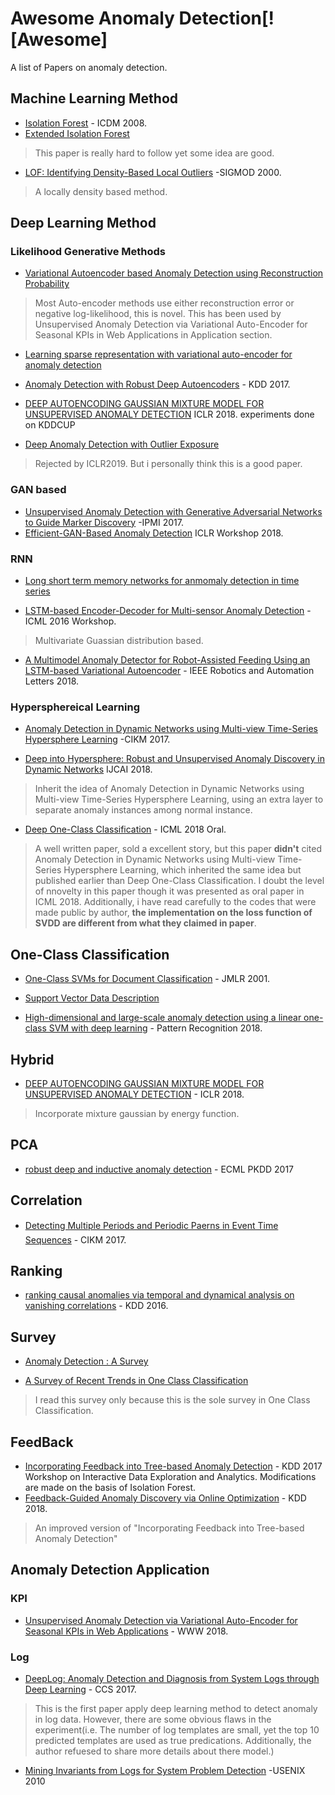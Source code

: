 # Awesome Anomaly Detection[![Awesome]
A list of Papers on anomaly detection.



## Machine Learning Method
- [Isolation Forest](https://cs.nju.edu.cn/zhouzh/zhouzh.files/publication/icdm08b.pdf) - ICDM 2008.
- [Extended Isolation Forest](http://matias-ck.com/files/papers/Extended_Isolation_Forest.pdf) 
> This paper is really hard to follow yet some idea are good.
- [LOF: Identifying Density-Based Local Outliers](http://www.dbs.ifi.lmu.de/Publikationen/Papers/LOF.pdf) -SIGMOD 2000.
> A locally density based method.


## Deep Learning Method
### Likelihood Generative Methods
- [Variational Autoencoder based Anomaly Detection using Reconstruction Probability](http://dm.snu.ac.kr/static/docs/TR/SNUDM-TR-2015-03.pdf)  
> Most Auto-encoder methods use either reconstruction error or negative log-likelihood, this is novel. This has been used by Unsupervised Anomaly Detection via Variational Auto-Encoder for Seasonal KPIs in Web Applications in Application section.
- [Learning sparse representation with variational auto-encoder for anomaly detection](https://ieeexplore.ieee.org/document/8386760/)

- [Anomaly Detection with Robust Deep Autoencoders](http://dl.acm.org/authorize?N33358) - KDD 2017.

- [DEEP AUTOENCODING GAUSSIAN MIXTURE MODEL FOR UNSUPERVISED ANOMALY DETECTION](https://openreview.net/pdf?id=BJJLHbb0-) ICLR 2018. experiments done on KDDCUP

- [Deep Anomaly Detection with Outlier Exposure](https://github.com/hendrycks/outlier-exposure) 
> Rejected by ICLR2019. But i personally think this is a good paper.

### GAN based
- [Unsupervised Anomaly Detection with Generative Adversarial Networks to Guide Marker Discovery](https://arxiv.org/pdf/1703.05921.pdf) -IPMI 2017.
- [Efficient-GAN-Based Anomaly Detection](https://github.com/houssamzenati/Efficient-GAN-Anomaly-Detection) ICLR Workshop 2018.

### RNN

- [Long short term memory networks for anmomaly detection in time series](https://www.elen.ucl.ac.be/Proceedings/esann/esannpdf/es2015-56.pdf)

- [LSTM-based Encoder-Decoder for Multi-sensor Anomaly Detection](https://arxiv.org/pdf/1607.00148.pdf) - ICML 2016 Workshop. 
> Multivariate Guassian distribution based.

- [A Multimodel Anomaly Detector for Robot-Assisted Feeding Using an LSTM-based Variational Autoencoder](https://arxiv.org/pdf/1711.00614.pdf) - IEEE Robotics and Automation Letters 2018. 

### Hypersphereical Learning

- [Anomaly Detection in Dynamic Networks using Multi-view Time-Series Hypersphere Learning](https://dl.acm.org/citation.cfm?id=3132964) -CIKM 2017.

- [Deep into Hypersphere: Robust and Unsupervised Anomaly Discovery in Dynamic Networks](https://www.ijcai.org/proceedings/2018/0378.pdf) IJCAI 2018. 
> Inherit the idea of Anomaly Detection in Dynamic Networks using Multi-view Time-Series Hypersphere Learning, using an extra layer to separate anomaly instances among normal instance.

- [Deep One-Class Classification](http://proceedings.mlr.press/v80/ruff18a/ruff18a.pdf) - ICML 2018 Oral.
> A well written paper, sold a excellent story, but this paper **didn't** cited Anomaly Detection in Dynamic Networks using Multi-view Time-Series Hypersphere Learning, which inherited the same idea but published earlier than Deep One-Class Classification. I doubt the level of nnovelty in this paper though it was presented as oral paper in ICML 2018. Additionally, i have read carefully to the codes that were made public by author, **the implementation on the loss function of SVDD are different from what they claimed in paper**.

## One-Class Classification

- [One-Class SVMs for Document Classification](http://www.jmlr.org/papers/volume2/manevitz01a/manevitz01a.pdf) - JMLR 2001. 
- [Support Vector Data Description](http://citeseerx.ist.psu.edu/viewdoc/download?doi=10.1.1.100.1425&rep=rep1&type=pdf) 

- [High-dimensional and large-scale anomaly detection using a linear one-class SVM with deep learning](https://www.sciencedirect.com/science/article/abs/pii/S0031320316300267) - Pattern Recognition 2018.

## Hybrid

- [DEEP AUTOENCODING GAUSSIAN MIXTURE MODEL FOR UNSUPERVISED ANOMALY DETECTION](https://www.cs.ucsb.edu/~bzong/doc/iclr18-dagmm.pdf) - ICLR 2018.
> Incorporate mixture gaussian by energy function.

## PCA

- [robust deep and inductive anomaly detection](https://arxiv.org/abs/1704.06743) - ECML PKDD 2017

## Correlation

- [Detecting Multiple Periods and Periodic Paerns in Event Time Sequences](http://chaozhang.org/papers/cikm17a.pdf) - CIKM 2017.

## Ranking

- [ranking causal anomalies via temporal and dynamical analysis on vanishing correlations](https://www.kdd.org/kdd2016/papers/files/rfp0445-chengAemb.pdf) - KDD 2016.

## Survey

- [Anomaly Detection : A Survey](http://cucis.ece.northwestern.edu/projects/DMS/publications/AnomalyDetection.pdf)

- [A Survey of Recent Trends in One Class Classification](https://link.springer.com/chapter/10.1007/978-3-642-17080-5_21) 
> I read this survey only because this is the sole survey in One Class Classification.

## FeedBack
- [Incorporating Feedback into Tree-based Anomaly Detection](https://github.com/ai/size-limit) - KDD 2017 Workshop on Interactive Data Exploration and Analytics. 
Modifications are made on the basis of Isolation Forest.
- [Feedback-Guided Anomaly Discovery via Online Optimization](http://web.engr.oregonstate.edu/~afern/papers/kdd18-siddiqui.pdf) - KDD 2018.
> An improved version of "Incorporating Feedback into Tree-based Anomaly Detection"


## Anomaly Detection Application

### KPI
- [Unsupervised Anomaly Detection via Variational Auto-Encoder for Seasonal KPIs in Web Applications](https://arxiv.org/pdf/1802.03903) - WWW 2018.
### Log

- [DeepLog: Anomaly Detection and Diagnosis from System Logs through Deep Learning](https://acmccs.github.io/papers/p1285-duA.pdf) - CCS 2017. 
> This is the first paper apply deep learning method to detect anomaly in log data. However, there are some obvious flaws in the experiment(i.e. The number of log templates are small, yet the top 10 predicted templates are used as true predications. Additionally, the author refuesed to share more details about there model.)

- [Mining Invariants from Logs for System Problem Detection](https://www.usenix.org/legacy/event/atc10/tech/slides/lou.pdf) -USENIX 2010













